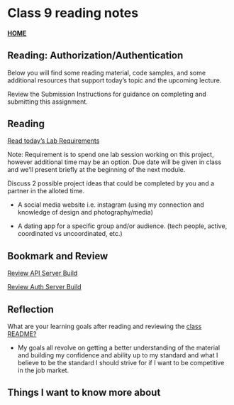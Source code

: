 # Class 9 reading notes

#### [HOME](https://cesarderio.github.io/reading-notes/)

## Reading: Authorization/Authentication

Below you will find some reading material, code samples, and some additional resources that support today’s topic and the upcoming lecture.

Review the Submission Instructions for guidance on completing and submitting this assignment.

## Reading

[Read today’s Lab Requirements](https://codefellows.github.io/code-401-javascript-guide/curriculum/class-09/lab/)

Note: Requirement is to spend one lab session working on this project, however additional time may be an option. Due date will be given in class and we’ll present briefly at the beginning of the next module.

Discuss 2 possible project ideas that could be completed by you and a partner in the alloted time.

* A social media website i.e. instagram (using my connection and knowledge of design and photography/media)

* A dating app for a specific group and/or audience. (tech people, active, coordinated vs uncoordinated, etc.)

## Bookmark and Review

[Review API Server Build]()

[Review Auth Server Build]()

## Reflection

What are your learning goals after reading and reviewing the [class README?](https://codefellows.github.io/code-401-javascript-guide/curriculum/class-07/)

* My goals all revolve on getting a better understanding of the material and building my confidence and ability up to my standard and what I believe to be the standard I should strive for if I want to be competitive in the job market.

## Things I want to know more about
